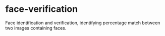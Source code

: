 # face-verification
Face identification and verification, identifying percentage match between two images containing faces.
